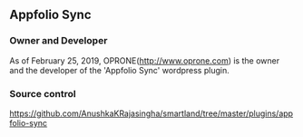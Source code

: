 Appfolio Sync
---------------------

### Owner and Developer

As of February  25, 2019, OPRONE(http://www.oprone.com) is the owner and the developer of the 'Appfolio Sync' wordpress plugin.

### Source control

https://github.com/AnushkaKRajasingha/smartland/tree/master/plugins/appfolio-sync



